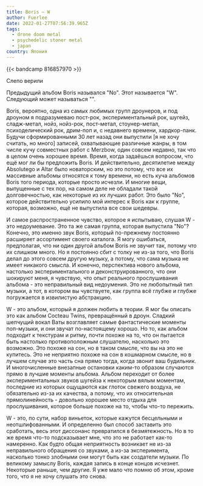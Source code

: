 ```yaml
---
title: Boris — W
author: Fuerlee
date: 2022-01-27T07:56:39.965Z
tags:
  - drone doom metal
  - psychedelic stoner metal
  - japan
country: Япония
---
```

{{< bandcamp 816857970 >}}

Слепо верили

Предыдущий альбом Boris назывался "No". Этот называется "W". Следующий может называться "".

Boris, вероятно, одна из самых любимых групп дроунеров, и под дроуном я подразумеваю пост-рок, экспериментальный рок, шугейз, сладж-метал, нойз, нойз-рок, пост-метал, стоунер-метал, психоделический рок, дрим-поп и, с недавнего времени, хардкор-панк. Будучи сформированными 30 лет назад они выпустили \[я не хочу считать, но много] записей, охватывающие различные жанры, в том числе кучу совместных работ с Merzbow, один совсем недавно, так что в целом очень хорошее время. Время, когда задаёшься вопросом, что ещё мог ли бы предложить Boris. И действительно, десятилетие между Absolutego и Altar было новаторским, но это потому, что все их массивные альбомы относятся к тому времени, но есть куча альбомов Boris того периода, которые просто исчезли. И многие вещи, выпущенные с тех пор, на самом деле не обладали такой долговечностью, как некоторые из их лучших работ. Это было "No", которое действительно усилило мой интерес к Boris как к группе, которая, возможно, ещё не выпустила все свои шедевры.

И самое распространенное чувство, которое я испытываю, слушая W - это недоумевание. Это та же самая группа, которая выпустила "No"? Конечно, это именно звук Boris, который по-прежнему постоянно расширяет ассортимент своего каталога. Я могу ошибаться, предполагая, что ни один другой альбом Boris не звучит так, потому что их слишком много. Но я постоянно сбит с толку не из-за того, что Boris делал до этого совсем другую музыку, а потому, что сама музыка не имеет никакого смысла. И конечно, перспектива нового альбома, настолько экспериментального и деконструированного, что они шокируют меня, я чувствую, что опыт реального прослушивания альбома - это неправильный вид недоумения. Это не любопытный тип музыки, а тот, в котором вы чувствуете, как группа всё глубже и глубже погружается в извилистую абстракцию.

W - это альбом, который я должен любить в теории. Я мог бы описать это как альбом Cocteau Twins, превращённый в дроун. Сладкий шепчущий вокал Ваты возглавляет самые фантастические моменты поп-музыки, и они звучат по-настоящему хорошо. Но то, как альбом подходит к текстурам и ритму, почти похоже на то, что он пытается быть настолько противоположным слушателю, насколько это возможно. Это похоже на сон, но в таком смысле, что вы на это не купитесь. Это не неприятно похоже на сон в кошмарном смысле, но в лучшем случае это часть сна прямо тогда, когда звонит ваш будильник. И многочисленные внезапные остановки каким-то образом случаются прямо в лучшие моменты альбома. Альбом переходит от более экспериментальных звуков шугейза к некоторым вялым моментам, последние из которых ощущаются как глоток свежего воздуха, не обязательно из-за их качества, а потому, что их относительная прямолинейность - довольно хорошее место отдыха для прослушивания, которое больше похоже на то, чтобы что-то пережить.

W - это, по сути, набор виньеток, которые кажутся бесцельными и неотшлифованными. И определенно был способ заставить это сработать, весь этот диссонанс превратился в безмятежность. Но в то же время что-то подсказывает мне, что это не работает как-то намеренно. Как будто общая неприятность возникает не из-за неправильного обращения со звуками, а из-за эксперимента, насколько тонко злобными они могут быть как создатели музыки. По великому замыслу Boris, каждая запись в конце концов исчезнет. Некоторые раньше, чем другие. Я уже мало что помню об этом, кроме того, что я не хочу слушать это снова.